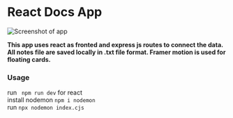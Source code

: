 # React Docs App

![Screenshot of app](https://github.com/rohit-burman/Docs-reactApp/assets/39981140/4288221e-ad30-42c3-9975-3d5229df779a)

    
**This app uses react as fronted and express js routes to connect the data.
All notes file are saved locally in .txt file format.
Framer motion is used for floating cards.** 

### Usage   
run ` npm run dev` for react   
install nodemon ` npm i nodemon `    
run ` npx nodemon index.cjs `    
